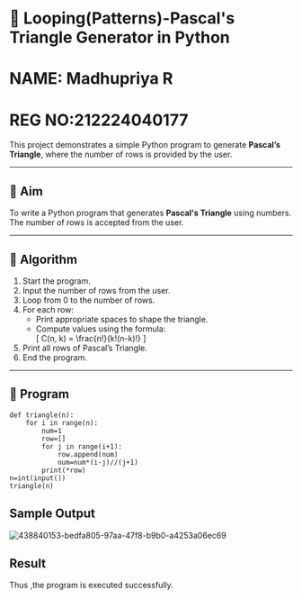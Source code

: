 # 🔺 Looping(Patterns)-Pascal's Triangle Generator in Python
# NAME: Madhupriya R
# REG NO:212224040177

This project demonstrates a simple Python program to generate **Pascal’s Triangle**, where the number of rows is provided by the user.

---

## 🎯 Aim

To write a Python program that generates **Pascal's Triangle** using numbers. The number of rows is accepted from the user.

---

## 🧠 Algorithm

1. Start the program.
2. Input the number of rows from the user.
3. Loop from 0 to the number of rows.
4. For each row:
   - Print appropriate spaces to shape the triangle.
   - Compute values using the formula:  
     \[
     C(n, k) = \frac{n!}{k!(n-k)!}
     \]
5. Print all rows of Pascal’s Triangle.
6. End the program.

---

## 🧪 Program
```
def triangle(n):
    for i in range(n):
        num=1
        row=[]
        for j in range(i+1):
            row.append(num)
            num=num*(i-j)//(j+1)
        print(*row)
n=int(input())
triangle(n)
```

## Sample Output
![438840153-bedfa805-97aa-47f8-b9b0-a4253a06ec69](https://github.com/user-attachments/assets/ce715bd3-36b3-44e6-9c3a-6163bc636590)

## Result
Thus ,the program is executed successfully.
